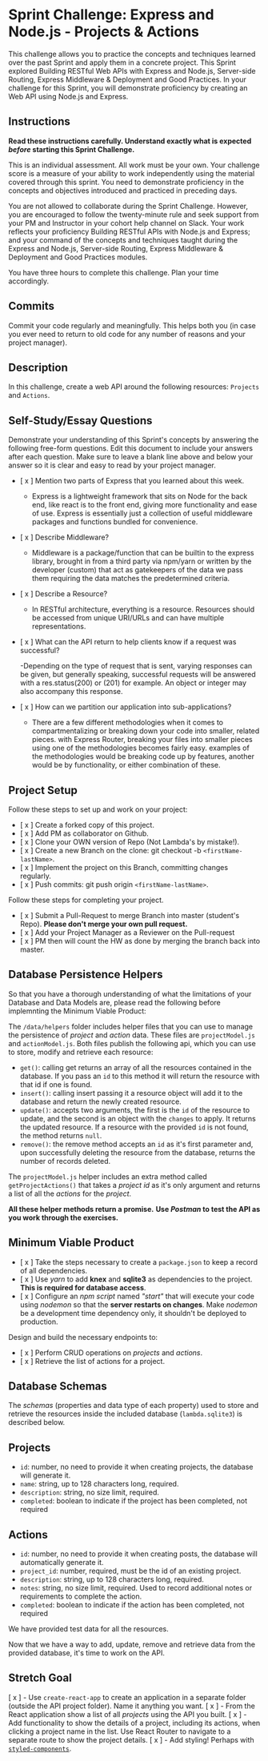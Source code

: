 # Sprint Challenge: Express and Node.js - Projects & Actions

This challenge allows you to practice the concepts and techniques learned over the past Sprint and apply them in a concrete project. This Sprint explored Building RESTful Web APIs with Express and Node.js, Server-side Routing, Express Middleware & Deployment and Good Practices. In your challenge for this Sprint, you will demonstrate proficiency by creating an Web API using Node.js and Express.

## Instructions

**Read these instructions carefully. Understand exactly what is expected _before_ starting this Sprint Challenge.**

This is an individual assessment. All work must be your own. Your challenge score is a measure of your ability to work independently using the material covered through this sprint. You need to demonstrate proficiency in the concepts and objectives introduced and practiced in preceding days.

You are not allowed to collaborate during the Sprint Challenge. However, you are encouraged to follow the twenty-minute rule and seek support from your PM and Instructor in your cohort help channel on Slack. Your work reflects your proficiency Building RESTful APIs with Node.js and Express; and your command of the concepts and techniques taught during the Express and Node.js, Server-side Routing, Express Middleware & Deployment and Good Practices modules.

You have three hours to complete this challenge. Plan your time accordingly.

## Commits

Commit your code regularly and meaningfully. This helps both you (in case you ever need to return to old code for any number of reasons and your project manager).

## Description

In this challenge, create a web API around the following resources: `Projects` and `Actions`.

## Self-Study/Essay Questions

Demonstrate your understanding of this Sprint's concepts by answering the following free-form questions. Edit this document to include your answers after each question. Make sure to leave a blank line above and below your answer so it is clear and easy to read by your project manager.

- [ x ] Mention two parts of Express that you learned about this week.

  - Express is a lightweight framework that sits on Node for the back end, like react is to the front end, giving more functionality and ease of use. Express is essentially just a collection of useful middleware packages and functions bundled for convenience.

- [ x ] Describe Middleware?

  - Middleware is a package/function that can be builtin to the express library, brought in from a third party via npm/yarn or written by the developer (custom) that act as gatekeepers of the data we pass them requiring the data matches the predetermined criteria.

- [ x ] Describe a Resource?

  - In RESTful architecture, everything is a resource. Resources should be accessed from unique URI/URLs and can have multiple representations.

- [ x ] What can the API return to help clients know if a request was successful?

  -Depending on the type of request that is sent, varying responses can be given, but generally speaking, successful requests will be answered with a res.status(200) or (201) for example. An object or integer may also accompany this response.

- [ x ] How can we partition our application into sub-applications?

  - There are a few different methodologies when it comes to compartmentalizing or breaking down your code into smaller, related pieces. with Express Router, breaking your files into smaller pieces using one of the methodologies becomes fairly easy. examples of the methodologies would be breaking code up by features, another would be by functionality, or either combination of these.

## Project Setup

Follow these steps to set up and work on your project:

- [ x ] Create a forked copy of this project.
- [ x ] Add PM as collaborator on Github.
- [ x ] Clone your OWN version of Repo (Not Lambda's by mistake!).
- [ x ] Create a new Branch on the clone: git checkout -b `<firstName-lastName>`.
- [ x ] Implement the project on this Branch, committing changes regularly.
- [ x ] Push commits: git push origin `<firstName-lastName>`.

Follow these steps for completing your project.

- [ x ] Submit a Pull-Request to merge <firstName-lastName> Branch into master (student's Repo). **Please don't merge your own pull request.**
- [ x ] Add your Project Manager as a Reviewer on the Pull-request
- [ x ] PM then will count the HW as done by merging the branch back into master.

## Database Persistence Helpers

So that you have a thorough understanding of what the limitations of your Database and Data Models are, please read the following before implemnting the Minimum Viable Product:

The `/data/helpers` folder includes helper files that you can use to manage the persistence of _project_ and _action_ data. These files are `projectModel.js` and `actionModel.js`. Both files publish the following api, which you can use to store, modify and retrieve each resource:

- `get()`: calling get returns an array of all the resources contained in the database. If you pass an `id` to this method it will return the resource with that id if one is found.
- `insert()`: calling insert passing it a resource object will add it to the database and return the newly created resource.
- `update()`: accepts two arguments, the first is the `id` of the resource to update, and the second is an object with the `changes` to apply. It returns the updated resource. If a resource with the provided `id` is not found, the method returns `null`.
- `remove()`: the remove method accepts an `id` as it's first parameter and, upon successfully deleting the resource from the database, returns the number of records deleted.

The `projectModel.js` helper includes an extra method called `getProjectActions()` that takes a _project id_ as it's only argument and returns a list of all the _actions_ for the _project_.

**All these helper methods return a promise.**
**Use _Postman_ to test the API as you work through the exercises.**

## Minimum Viable Product

- [ x ] Take the steps necessary to create a `package.json` to keep a record of all dependencies.
- [ x ] Use _yarn_ to add **knex** and **sqlite3** as dependencies to the project. **This is required for database access**.
- [ x ] Configure an _npm script_ named _"start"_ that will execute your code using _nodemon_ so that the **server restarts on changes**. Make _nodemon_ be a development time dependency only, it shouldn't be deployed to production.

Design and build the necessary endpoints to:

- [ x ] Perform CRUD operations on _projects_ and _actions_.
- [ x ] Retrieve the list of actions for a project.

## Database Schemas

The _schemas_ (properties and data type of each property) used to store and retrieve the resources inside the included database (`lambda.sqlite3`) is described below.

## Projects

- `id`: number, no need to provide it when creating projects, the database will generate it.
- `name`: string, up to 128 characters long, required.
- `description`: string, no size limit, required.
- `completed`: boolean to indicate if the project has been completed, not required

## Actions

- `id`: number, no need to provide it when creating posts, the database will automatically generate it.
- `project_id`: number, required, must be the id of an existing project.
- `description`: string, up to 128 characters long, required.
- `notes`: string, no size limit, required. Used to record additional notes or requirements to complete the action.
- `completed`: boolean to indicate if the action has been completed, not required

We have provided test data for all the resources.

Now that we have a way to add, update, remove and retrieve data from the provided database, it's time to work on the API.

## Stretch Goal

[ x ] - Use `create-react-app` to create an application in a separate folder (outside the API project folder). Name it anything you want.
[ x ] - From the React application show a list of all _projects_ using the API you built.
[ x ] - Add functionality to show the details of a project, including its actions, when clicking a project name in the list. Use React Router to navigate to a separate route to show the project details.
[ x ] - Add styling! Perhaps with [`styled-components`](https://www.styled-components.com/).
